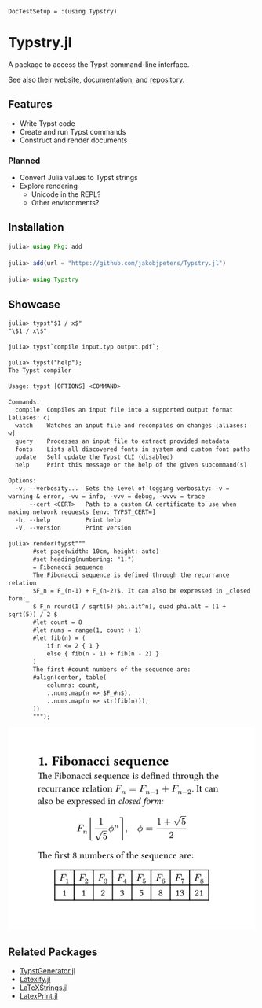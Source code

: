 
```@meta
DocTestSetup = :(using Typstry)
```

# Typstry.jl

A package to access the Typst command-line interface.

See also their [website](https://typst.app/),
[documentation](https://typst.app/docs/),
and [repository](https://github.com/typst/typst).

## Features

- Write Typst code
- Create and run Typst commands
- Construct and render documents

### Planned

- Convert Julia values to Typst strings
- Explore rendering
    - Unicode in the REPL?
    - Other environments?

## Installation

```julia
julia> using Pkg: add

julia> add(url = "https://github.com/jakobjpeters/Typstry.jl")

julia> using Typstry
```

## Showcase

```jldoctest
julia> typst"$1 / x$"
"\$1 / x\$"

julia> typst`compile input.typ output.pdf`;

julia> typst("help");
The Typst compiler

Usage: typst [OPTIONS] <COMMAND>

Commands:
  compile  Compiles an input file into a supported output format [aliases: c]
  watch    Watches an input file and recompiles on changes [aliases: w]
  query    Processes an input file to extract provided metadata
  fonts    Lists all discovered fonts in system and custom font paths
  update   Self update the Typst CLI (disabled)
  help     Print this message or the help of the given subcommand(s)

Options:
  -v, --verbosity...  Sets the level of logging verbosity: -v = warning & error, -vv = info, -vvv = debug, -vvvv = trace
      --cert <CERT>   Path to a custom CA certificate to use when making network requests [env: TYPST_CERT=]
  -h, --help          Print help
  -V, --version       Print version

julia> render(typst"""
       #set page(width: 10cm, height: auto)
       #set heading(numbering: "1.")
       = Fibonacci sequence
       The Fibonacci sequence is defined through the recurrance relation
       $F_n = F_(n-1) + F_(n-2)$. It can also be expressed in _closed form:_
       $ F_n round(1 / sqrt(5) phi.alt^n), quad phi.alt = (1 + sqrt(5)) / 2 $
       #let count = 8
       #let nums = range(1, count + 1)
       #let fib(n) = (
           if n <= 2 { 1 }
           else { fib(n - 1) + fib(n - 2) }
       )
       The first #count numbers of the sequence are:
       #align(center, table(
           columns: count,
           ..nums.map(n => $F_#n$),
           ..nums.map(n => str(fib(n))),
       ))
       """);
```

![Showcase document](./assets/showcase.png)

## Related Packages

- [TypstGenerator.jl](https://github.com/onecalfman/TypstGenerator.jl)
- [Latexify.jl](https://github.com/korsbo/Latexify.jl)
- [LaTeXStrings.jl](https://github.com/JuliaStrings/LaTeXStrings.jl)
- [LatexPrint.jl](https://github.com/scheinerman/LatexPrint.jl)
